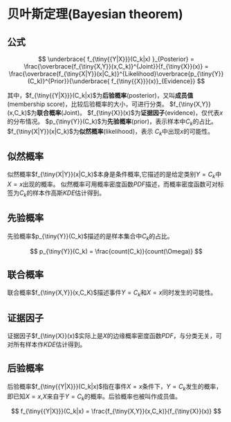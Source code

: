 # 贝叶斯定理(Bayesian theorem)

## 公式

$$
\underbrace{ f_{\tiny{{Y|X}}}(C_k|x) }_{Posterior}
= \frac{\overbrace{f_{\tiny{X,Y}}(x,C_k)}^{Joint}}{f_{\tiny{X}}(x)}
= \frac{\overbrace{f_{\tiny{X|Y}}(x|C_k)}^{Likelihood}\overbrace{p_{\tiny{Y}}(C_k)}^{Prior}}{\underbrace{ f_{\tiny{{X}}}(x)}_{Evidence}}
$$

其中，$f_{\tiny{{Y|X}}}(C_k|x)$为**后验概率**(posterior)，又叫**成员值**(membership score)，比较后验概率的大小，可进行分类。
$f_{\tiny{X,Y}}(x,C_k)$为**联合概率**(Joint)。
$f_{\tiny{X}}(x)$为**证据因子**(evidence)，仅代表$x$的分布情况。
$p_{\tiny{Y}}(C_k)$为**先验概率**(prior)，表示样本中$C_k$的占比。
$f_{\tiny{X|Y}}(x|C_k)$为**似然概率**(likelihood)，表示
$C_k$中出现$x$的可能性。

## 似然概率

似然概率$f_{\tiny{X|Y}}(x|C_k)$本身是条件概率,它描述的是给定类别$Y=C_k$中$X=x$出现的概率。
似然概率可用概率密度函数$PDF$描述，而概率密度函数可对标签为$C_k$的样本作高斯$KDE$估计得到。

## 先验概率

先验概率$p_{\tiny{Y}}(C_k)$描述的是样本集合中$C_k$的占比。

$$
p_{\tiny{Y}}(C_k) = \frac{count(C_k)}{count(\Omega)}
$$

## 联合概率

联合概率$f_{\tiny{X,Y}}(x,C_K)$描述事件$Y=C_k$和$X=x$同时发生的可能性。

## 证据因子

证据因子$f_{\tiny{X}}(x)$实际上是$X$的边缘概率密度函数$PDF$，与分类无关，可对所有样本作$KDE$估计得到。

## 后验概率

后验概率$f_{\tiny{{Y|X}}}(C_k|x)$指在事件$X=x$条件下，$Y=C_k$发生的概率，即已知$X=x$,$X$来自于$Y=C_k$的概率。后验概率也被叫作成员值。

$$
f_{\tiny{{Y|X}}}(C_k|x) = \frac{f_{\tiny{X,Y}}(x,C_k)}{f_{\tiny{X}}(x)}
$$
